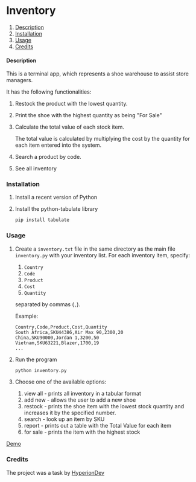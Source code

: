 # Inventory

1. [Description](#description)
2. [Installation](#installation)
3. [Usage](#usage)
4. [Credits](#credits)

#### Description

This is a terminal app, which represents a shoe warehouse to assist store managers.

It has the following functionalities:
1. Restock the product with the lowest quantity.
2. Print the shoe with the highest quantity as being "For Sale"
3. Calculate the total value of each stock item. 
   
    The total value is calculated by multiplying the cost by the quantity for each item entered into the system.
4. Search a product by code.
5. See all inventory

### Installation

1. Install a recent version of Python

2. Install the python-tabulate library

    ```sh
   pip install tabulate
   ```


### Usage

1. Create a `inventory.txt` file in the same directory as the main file `inventory.py` with your inventory list. For each inventory item, specify:
   1. `Country`
   2. `Code`
   3. `Product`
   4. `Cost`
   5. `Quantity` 
   
   separated by commas (`,`).

   Example:

   ```
   Country,Code,Product,Cost,Quantity
   South Africa,SKU44386,Air Max 90,2300,20
   China,SKU90000,Jordan 1,3200,50
   Vietnam,SKU63221,Blazer,1700,19
   ...
   ```

2. Run the program

    ```sh
    python inventory.py
    ```

3. Choose one of the available options:
   1. view all - prints all inventory in a tabular format
   2. add new - allows the user to add a new shoe
   3. restock - prints the shoe item with the lowest stock quantity and increases it by the specified number.
   4. search - look up an item by SKU
   5. report - prints out a table with the Total Value for each item
   6. for sale - prints the item with the highest stock


[Demo](https://user-images.githubusercontent.com/33859135/218468315-dbc9b5dc-b088-41fe-8124-a940be6f7379.webm)

### Credits

The project was a task by [HyperionDev](https://hyperiondev.com/)